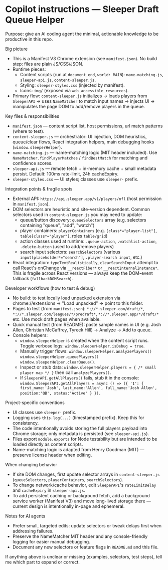 # Copilot instructions — Sleeper Draft Queue Helper

Purpose: give an AI coding agent the minimal, actionable knowledge to be productive in this repo.

Big picture
- This is a Manifest V3 Chrome extension (see `manifest.json`). No build step: files are plain JS/CSS/JSON.
- Runtime pieces:
  - Content scripts (run at `document_end`, `world: MAIN`): `name-matching.js`, `sleeper-api.js`, `content-sleeper.js`.
  - Styling: `sleeper-styles.css` (injected by manifest).
  - Icons: `img/` (exposed via `web_accessible_resources`).
- Primary flow: `content-sleeper.js` initializes -> loads players from `SleeperAPI` -> uses `NameMatcher` to match input names -> injects UI -> manipulates the page DOM to add/remove players in the queue.

Key files & responsibilities
- `manifest.json` — content script list, host permissions, url match patterns (where to test).
- `content-sleeper.js` — orchestrator: UI injection, DOM heuristics, queue/clear flows, React integration helpers, main debugging hooks (`window.sleeperHelper`).
- `name-matching.js` — name-matching logic (MIT header included). Use `NameMatcher.findPlayerMatches` / `findBestMatch` for matching and confidence scores.
- `sleeper-api.js` — remote fetch + in-memory cache + small metadata persist. Default: 100ms rate-limit, 24h cacheExpiry.
- `sleeper-styles.css` — UI styles; classes use `sleeper-` prefix.

Integration points & fragile spots
- External API: `https://api.sleeper.app/v1/players/nfl` (host permission in `manifest.json`).
- DOM selectors are heuristic and site-version dependent. Common selectors used in `content-sleeper.js` you may need to update:
  - queue/button discovery: `queueSelectors` array (e.g. selectors containing "queue", "add", "watch")
  - player containers: `playerContainers` (e.g. `[class*="player-list"]`, `table[class*="player"]`, roles `table/grid`)
  - action classes used at runtime: `.queue-action`, `.watchlist-action`, `.delete-button` (used to add/remove players)
  - search input selectors: `searchSelectors` (various `input[placeholder*="search"]`, `.player-search input`, etc.)
- React integration: `typeTextRealistically`, `clearSearchInput` attempt to call React's onChange via `__reactFiber*` or `__reactInternalInstance*`. This is fragile across React versions — always keep the DOM-event fallback (`fallbackDOMSearch`).

Developer workflows (how to test & debug)
- No build: to test locally load unpacked extension via chrome://extensions → "Load unpacked" → point to this folder.
- Pages to test (from `manifest.json`): `*://*.sleeper.com/draft/*`, `*://*.sleeper.com/leagues/*/predraft*`, `*://*.sleeper.app/*/draft/*` etc. Use mock draft pages when available.
- Quick manual test (from README): paste sample names in UI (e.g. Josh Allen, Christian McCaffrey, Tyreek Hill) → Analyze → Add to queue.
- Console helpers:
  - `window.sleeperHelper` is created when the content script runs. Toggle verbose logs: `window.sleeperHelper.isDebug = true`.
  - Manually trigger flows: `window.sleeperHelper.analyzePlayers()` `window.sleeperHelper.queuePlayers()` `window.sleeperHelper.clearQueue()`.
  - Inspect or stub data: `window.sleeperHelper.players = { /* small player map */ }` then call `analyzePlayers()`.
  - If `SleeperAPI.getAllPlayers()` fails, stub it in the console: `window.SleeperAPI.getAllPlayers = async () => ({ '1': { first_name:'Josh', last_name:'Allen', full_name:'Josh Allen', position:'QB', status:'Active' } })`.

Project-specific conventions
- UI classes use `sleeper-` prefix.
- Logging uses `this.log(...)` (timestamped prefix). Keep this for consistency.
- The code intentionally avoids storing the full players payload into Chrome storage; only metadata is persisted (see `sleeper-api.js`).
- Files export `module.exports` for Node testability but are intended to be loaded directly as content scripts.
- Name-matching logic is adapted from Henry Goodman (MIT) — preserve license header when editing.

When changing behavior
- If site DOM changes, first update selector arrays in `content-sleeper.js` (`queueSelectors`, `playerContainers`, `searchSelectors`).
- To change network/cache behavior, edit `SleeperAPI`'s `rateLimitDelay` and `cacheExpiry` in `sleeper-api.js`.
- To add persistent caching or background fetch, add a background service worker (Manifest V3) and move long-lived storage there — current design is intentionally in-page and ephemeral.

Notes for AI agents
- Prefer small, targeted edits: update selectors or tweak delays first when addressing failures.
- Preserve the NameMatcher MIT header and any console-friendly logging for easier manual debugging.
- Document any new selectors or feature flags in `README.md` and this file.

If anything above is unclear or missing (examples, selectors, test steps), tell me which part to expand or correct.
